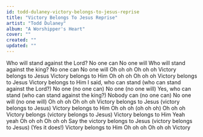 ```yaml
---
id: todd-dulaney-victory-belongs-to-jesus-reprise
title: "Victory Belongs To Jesus Reprise"
artist: "Todd Dulaney"
album: "A Worshipper's Heart"
cover: ""
created: ""
updated: ""
---
```


Who will stand against the Lord?
No one can
No one will
Who will stand against the king?
No one can
No one will
Oh oh oh
Oh oh oh
Victory belongs to Jesus
Victory belongs to Him
Oh oh oh
Oh oh oh
Victory belongs to Jesus
Victory belongs to Him
I said, who can stand (who can stand against the Lord?)
No one (no one can)
No one (no one will)
Yes, who can stand (who can stand against the king?)
Nobody can (no one can)
No one will (no one will)
Oh oh oh
Oh oh oh
Victory belongs to Jesus (victory belongs to Jesus)
Victory belongs to Him
Oh oh oh (oh oh oh)
Oh oh oh
Victory belongs (victory belongs to Jesus)
Victory belongs to Him
Yeah yeah
Oh oh oh
Oh oh oh
Say the victory belongs to Jesus (victory belongs to Jesus)
(Yes it does!) Victory belongs to Him
Oh oh oh
Oh oh oh
Victory
